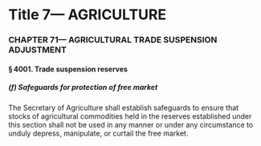 
# Title 7— AGRICULTURE
### CHAPTER 71— AGRICULTURAL TRADE SUSPENSION ADJUSTMENT
#### § 4001. Trade suspension reserves
##### (f) Safeguards for protection of free market

The Secretary of Agriculture shall establish safeguards to ensure that stocks of agricultural commodities held in the reserves established under this section shall not be used in any manner or under any circumstance to unduly depress, manipulate, or curtail the free market.
